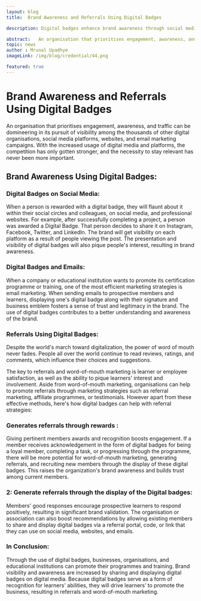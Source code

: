 ```yaml
---
layout: blog
title:  Brand Awareness and Referrals Using Digital Badges

description: Digital badges enhance brand awareness through social media sharing and email marketing, driving referrals and word-of-mouth marketing.

abstract:   An organisation that prioritises engagement, awareness, and traffic can be domineering in its pursuit of visibility among the thousands of other digital organisations, social media platforms, websites, and email marketing campaigns. With the increased usage of digital media and platforms, the competition has only gotten stronger, and the necessity to stay relevant has never been more important.
topic: news
author : Mrunal Upadhye
imageLink: /img/blog/credential/44.png

featured: true
---
```


# Brand Awareness and Referrals Using Digital Badges

An organisation that prioritises engagement, awareness, and traffic can be domineering in its pursuit of visibility among the thousands of other digital organisations, social media platforms, websites, and email marketing campaigns. With the increased usage of digital media and platforms, the competition has only gotten stronger, and the necessity to stay relevant has never been more important.

## Brand Awareness Using Digital Badges:

### Digital Badges on Social Media:

When a person is rewarded with a digital badge, they will flaunt about it within their social circles and colleagues, on social media, and professional websites. For example, after successfully completing a project, a person was awarded a Digital Badge. That person decides to share it on Instagram, Facebook, Twitter, and LinkedIn. The brand will get visibility on each platform as a result of people viewing the post. The presentation and visibility of digital badges will also pique people's interest, resulting in brand awareness.

### Digital Badges and Emails:

When a company or educational institution wants to promote its certification programme or training, one of the most efficient marketing strategies is email marketing. When sending emails to prospective members and learners, displaying one's digital badge along with their signature and business emblem fosters a sense of trust and legitimacy in the brand. The use of digital badges contributes to a better understanding and awareness of the brand.

### Referrals Using Digital Badges:

Despite the world's march toward digitalization, the power of word of mouth never fades. People all over the world continue to read reviews, ratings, and comments, which influence their choices and suggestions.

The key to referrals and word-of-mouth marketing is learner or employee satisfaction, as well as the ability to pique learners' interest and involvement. Aside from word-of-mouth marketing, organisations can help to promote referrals through marketing strategies such as referral marketing, affiliate programmes, or testimonials. However apart from these effective methods, here's how digital badges can help with referral strategies:

### Generates referrals through rewards :

Giving pertinent members awards and recognition boosts engagement. If a member receives acknowledgement in the form of digital badges for being a loyal member, completing a task, or progressing through the programme, there will be more potential for word-of-mouth marketing, generating referrals, and recruiting new members through the display of these digital badges. This raises the organization's brand awareness and builds trust among current members.

### 2: Generate referrals through the display of the Digital badges:

Members' good responses encourage prospective learners to respond positively, resulting in significant brand validation. The organisation or association can also boost recommendations by allowing existing members to share and display digital badges via a referral portal, code, or link that they can use on social media, websites, and emails.

### In Conclusion:

Through the use of digital badges, businesses, organisations, and educational institutions can promote their programmes and training. Brand visibility and awareness are increased by sharing and displaying digital badges on digital media. Because digital badges serve as a form of recognition for learners' abilities, they will drive learners’ to promote the business, resulting in referrals and word-of-mouth marketing.



